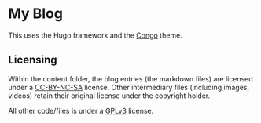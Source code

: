 # My Blog

This uses the Hugo framework and the [Congo](https://themes.gohugo.io/themes/congo/) theme. 

## Licensing

Within the content folder, the blog entries (the markdown files) are licensed under a [CC-BY-NC-SA](https://creativecommons.org/licenses/by-nc-sa/4.0/deed.en) license. Other intermediary files (including images, videos) retain their original license under the copyright holder.

All other code/files is under a [GPLv3](https://www.gnu.org/licenses/gpl-3.0.en.html) license.